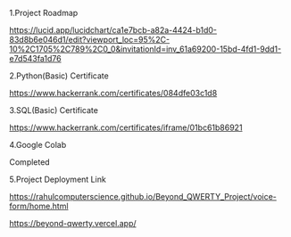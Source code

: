 1.Project Roadmap

https://lucid.app/lucidchart/ca1e7bcb-a82a-4424-b1d0-83d8b6e046d1/edit?viewport_loc=95%2C-10%2C1705%2C789%2C0_0&invitationId=inv_61a69200-15bd-4fd1-9dd1-e7d543fa1d76

2.Python(Basic) Certificate

https://www.hackerrank.com/certificates/084dfe03c1d8

3.SQL(Basic) Certificate

https://www.hackerrank.com/certificates/iframe/01bc61b86921

4.Google Colab

Completed

5.Project Deployment Link

 https://rahulcomputerscience.github.io/Beyond_QWERTY_Project/voice-form/home.html

https://beyond-qwerty.vercel.app/


